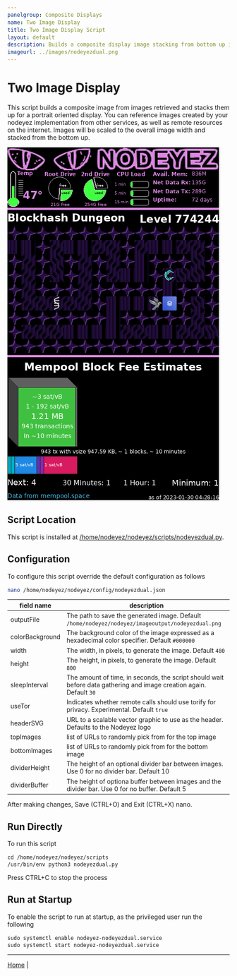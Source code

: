 ```yaml
---
panelgroup: Composite Displays
name: Two Image Display
title: Two Image Display Script
layout: default
description: Builds a composite display image stacking from bottom up intended for a portrait oriented display.  Use with 5" DSI screen mounted to a Cryptocloaks Triton case
imageurl: ../images/nodeyezdual.png
---
```


# Two Image Display

This script builds a composite image from images retrieved and stacks them up
for a portrait oriented display.  You can reference images created by your
nodeyez implementation from other services, as well as remote resources on the
internet.  Images will be scaled to the overall image width and stacked from
the bottom up.

![sample dual image display](../images/nodeyezdual.png)

## Script Location

This script is installed at
[/home/nodeyez/nodeyez/scripts/nodeyezdual.py](../scripts/nodeyezdual.py).

## Configuration

To configure this script override the default configuration as follows

```sh
nano /home/nodeyez/nodeyez/config/nodeyezdual.json
```

| field name | description |
| --- | --- |
| outputFile | The path to save the generated image. Default `/home/nodeyez/nodeyez/imageoutput/nodeyezdual.png` |
| colorBackground | The background color of the image expressed as a hexadecimal color specifier. Default `#000000` |
| width | The width, in pixels, to generate the image. Default `480` |
| height | The height, in pixels, to generate the image. Default `800` |
| sleepInterval | The amount of time, in seconds, the script should wait before data gathering and image creation again. Default `30` |
| useTor | Indicates whether remote calls should use torify for privacy. Experimental. Default `true` |
| headerSVG | URL to a scalable vector graphic to use as the header. Defaults to the Nodeyez logo |
| topImages | list of URLs to randomly pick from for the top image |
| bottomImages | list of URLs to randomly pick from for the bottom image |
| dividerHeight | The height of an optional divider bar between images. Use 0 for no divider bar. Default 10 |
| dividerBuffer | The height of optiona buffer between images and the divider bar. Use 0 for no buffer. Default 5 |

After making changes, Save (CTRL+O) and Exit (CTRL+X) nano.

## Run Directly

To run this script

```shell
cd /home/nodeyez/nodeyez/scripts
/usr/bin/env python3 nodeyezdual.py
```

Press CTRL+C to stop the process

## Run at Startup

To enable the script to run at startup, as the privileged user run the following

```shell
sudo systemctl enable nodeyez-nodeyezdual.service
sudo systemctl start nodeyez-nodeyezdual.service
```

---

[Home](../) | 
